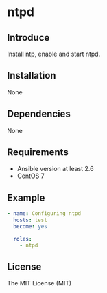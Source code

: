 # ntpd

## Introduce
Install ntp, enable and start ntpd.

## Installation
None

## Dependencies
None

## Requirements
* Ansible version at least 2.6
* CentOS 7

## Example
```yaml
- name: Configuring ntpd
  hosts: test
  become: yes

  roles:
    - ntpd
```

## License
The MIT License (MIT)
